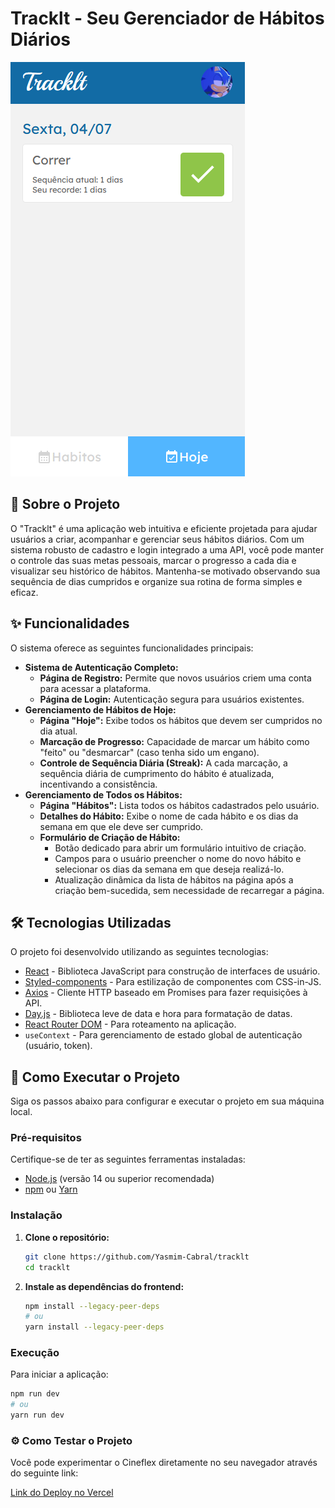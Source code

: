 # Tracklt - Seu Gerenciador de Hábitos Diários

![Capa do Projeto](./project-image.png)

## 🚀 Sobre o Projeto

O "Tracklt" é uma aplicação web intuitiva e eficiente projetada para ajudar usuários a criar, acompanhar e gerenciar seus hábitos diários. Com um sistema robusto de cadastro e login integrado a uma API, você pode manter o controle das suas metas pessoais, marcar o progresso a cada dia e visualizar seu histórico de hábitos. Mantenha-se motivado observando sua sequência de dias cumpridos e organize sua rotina de forma simples e eficaz.

## ✨ Funcionalidades

O sistema oferece as seguintes funcionalidades principais:

* **Sistema de Autenticação Completo:**
    * **Página de Registro:** Permite que novos usuários criem uma conta para acessar a plataforma.
    * **Página de Login:** Autenticação segura para usuários existentes.
* **Gerenciamento de Hábitos de Hoje:**
    * **Página "Hoje":** Exibe todos os hábitos que devem ser cumpridos no dia atual.
    * **Marcação de Progresso:** Capacidade de marcar um hábito como "feito" ou "desmarcar" (caso tenha sido um engano).
    * **Controle de Sequência Diária (Streak):** A cada marcação, a sequência diária de cumprimento do hábito é atualizada, incentivando a consistência.
* **Gerenciamento de Todos os Hábitos:**
    * **Página "Hábitos":** Lista todos os hábitos cadastrados pelo usuário.
    * **Detalhes do Hábito:** Exibe o nome de cada hábito e os dias da semana em que ele deve ser cumprido.
    * **Formulário de Criação de Hábito:**
        * Botão dedicado para abrir um formulário intuitivo de criação.
        * Campos para o usuário preencher o nome do novo hábito e selecionar os dias da semana em que deseja realizá-lo.
        * Atualização dinâmica da lista de hábitos na página após a criação bem-sucedida, sem necessidade de recarregar a página.

## 🛠️ Tecnologias Utilizadas

O projeto foi desenvolvido utilizando as seguintes tecnologias:

* [React](https://react.dev/) - Biblioteca JavaScript para construção de interfaces de usuário.
* [Styled-components](https://styled-components.com/) - Para estilização de componentes com CSS-in-JS.
* [Axios](https://axios-http.com/) - Cliente HTTP baseado em Promises para fazer requisições à API.
* [Day.js](https://day.js.org/) - Biblioteca leve de data e hora para formatação de datas.
* [React Router DOM](https://reactrouter.com/en/main) - Para roteamento na aplicação.
* `useContext` - Para gerenciamento de estado global de autenticação (usuário, token).

## 🚀 Como Executar o Projeto

Siga os passos abaixo para configurar e executar o projeto em sua máquina local.

### Pré-requisitos

Certifique-se de ter as seguintes ferramentas instaladas:

* [Node.js](https://nodejs.org/en/) (versão 14 ou superior recomendada)
* [npm](https://www.npmjs.com/) ou [Yarn](https://yarnpkg.com/)

### Instalação

1.  **Clone o repositório:**
    ```bash
    git clone https://github.com/Yasmim-Cabral/tracklt
    cd tracklt
    ```
2.  **Instale as dependências do frontend:**
    ```bash
    npm install --legacy-peer-deps
    # ou
    yarn install --legacy-peer-deps
    ```

### Execução

Para iniciar a aplicação:

```bash
npm run dev
# ou
yarn run dev
```

### ⚙️ Como Testar o Projeto

Você pode experimentar o Cineflex diretamente no seu navegador através do seguinte link:

[Link do Deploy no Vercel](https://tracklt-doepcqc3e-yasmim-cabrals-projects.vercel.app)
